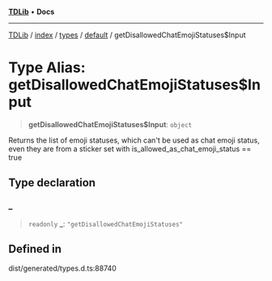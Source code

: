 [**TDLib**](../../../../../../README.md) • **Docs**

***

[TDLib](../../../../../../modules.md) / [index](../../../../../README.md) / [types](../../../README.md) / [default](../README.md) / getDisallowedChatEmojiStatuses$Input

# Type Alias: getDisallowedChatEmojiStatuses$Input

> **getDisallowedChatEmojiStatuses$Input**: `object`

Returns the list of emoji statuses, which can't be used as chat emoji status, even they are from a sticker set with is_allowed_as_chat_emoji_status == true

## Type declaration

### \_

> `readonly` **\_**: `"getDisallowedChatEmojiStatuses"`

## Defined in

dist/generated/types.d.ts:88740
